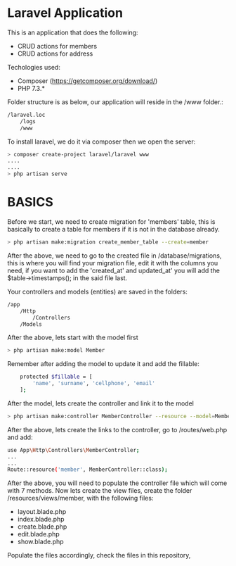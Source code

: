 # Laravel Application
This is an application that does the following:
- CRUD actions for members
- CRUD actions for address

Techologies used:
- Composer (https://getcomposer.org/download/)
- PHP 7.3.*

Folder structure is as below, our application will reside in the /www folder.: 
```sh
/laravel.loc
	/logs
	/www
```
To install laravel, we do it via composer then we open the server:
```sh
> composer create-project laravel/laravel www
....
....
> php artisan serve
```

# BASICS

Before we start, we need to create migration for 'members' table, this is basically to create a table for members if it is not in the database already.
```sh
> php artisan make:migration create_member_table --create=member
```
After the above, we need to go to the created file in /database/migrations, this is where you will find your migration file, edit it with the columns you need, if you want to add the 'created_at' and updated_at' you will add the  $table->timestamps(); in the said file last.

Your controllers and models (entities) are saved in the folders:

```sh
/app
	/Http
		/Controllers
	/Models
```
After the above, lets start with the model first
```sh
> php artisan make:model Member
```
Remember after adding the model to update it and add the fillable:
```sh
    protected $fillable = [
        'name', 'surname', 'cellphone', 'email'
    ];	
```
After the model, lets create the controller and link it to the model
```sh
> php artisan make:controller MemberController --resource --model=Member
```
After the above, lets create the links to the controller, go to /routes/web.php and add:
```sh
use App\Http\Controllers\MemberController;
...
...
Route::resource('member', MemberController::class);
```
After the above, you will need to populate the controller file which will come with 7 methods.
Now lets create the view files, create the folder /resources/views/member, with the following files:
- layout.blade.php
- index.blade.php
- create.blade.php
- edit.blade.php
- show.blade.php

Populate the files accordingly, check the files in this repository, 
